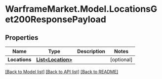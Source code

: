 # WarframeMarket.Model.LocationsGet200ResponsePayload

## Properties

Name | Type | Description | Notes
------------ | ------------- | ------------- | -------------
**Locations** | [**List&lt;Location&gt;**](Location.md) |  | [optional] 

[[Back to Model list]](../README.md#documentation-for-models) [[Back to API list]](../README.md#documentation-for-api-endpoints) [[Back to README]](../README.md)

